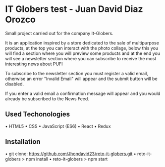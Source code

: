 # IT Globers test - Juan David Diaz Orozco

Small project carried out for the company It-Globers.

It is an application inspired by a store dedicated to the sale of multipurpose products, at the top you can interact with the photo collage, below this you will find a section where you will preview some products and at the end you will see a newsletter section where you can subscribe to receive the most interesting news about PUFI

To subscribe to the newsletter section you must register a valid email, otherwise an error "Invalid Email" will appear and the submit button will be disabled.

If you enter a valid email a confirmation message will appear and you would already be subscribed to the News Feed.

## Used Techonologies

•	HTML5
•	CSS
•	JavaScript (ES6)
•	React
•	Redux


## Installation

• git clone: https://github.com/Jhondavid23/reto-it-globers.git
• reto-it-globers > npm install
• reto-it-globers > npm start
